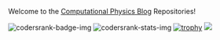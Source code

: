 <!--
**aromanro/aromanro** is a ✨ _special_ ✨ repository because its `README.md` (this file) appears on your GitHub profile.

Here are some ideas to get you started:

- 🔭 I’m currently working on ...
- 🌱 I’m currently learning ...
- 👯 I’m looking to collaborate on ...
- 🤔 I’m looking for help with ...
- 💬 Ask me about ...
- 📫 How to reach me: ...
- 😄 Pronouns: ...
- ⚡ Fun fact: ...
-->

Welcome to the [Computational Physics Blog](https://compphys.go.ro) Repositories!

<!--
![GitHub stats](https://github-readme-stats.vercel.app/api?username=aromanro&show_icons=true&theme=tokyonight&count_private=true)
![Top Langs](https://github-readme-stats.vercel.app/api/top-langs/?username=aromanro&theme=tokyonight&count_private=true&layout=compact)
-->
![codersrank-badge-img](https://cr-ss-service.azurewebsites.net/api/ScreenShot?widget=summary&username=aromanro)
![codersrank-stats-img](https://cr-skills-chart-widget.azurewebsites.net/api/api?username=aromanro)
[![trophy](https://github-profile-trophy.vercel.app/?username=aromanro)](https://github.com/aromanro/github-profile-trophy)
![](https://visitor-badge.laobi.icu/badge?page_id=aromanro.aromanro)

